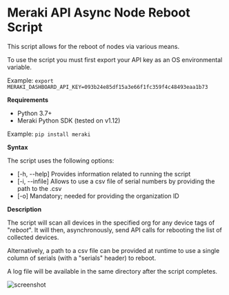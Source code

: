 # Meraki API Async Node Reboot Script

This script allows for the reboot of nodes via various means.

To use the script you must first export your API key as an OS environmental variable.

Example: `export MERAKI_DASHBOARD_API_KEY=093b24e85df15a3e66f1fc359f4c48493eaa1b73`


**Requirements**

- Python 3.7+
- Meraki Python SDK (tested on v1.12)

Example: `pip install meraki`

**Syntax**

The script uses the following options:

*  [-h, --help]     Provides information related to running the script
*  [-i, --infile]   Allows to use a csv file of serial numbers by providing the path to the .csv
*  [-o]             Mandatory; needed for providing the organization ID
  

**Description**

The script will scan all devices in the specified org for any device tags of "*reboot*". It will then, asynchronously, send API calls for rebooting the list of collected devices.

Alternatively, a path to a csv file can be provided at runtime to use a single column of serials (with a "serials" header) to reboot.

A log file will be available in the same directory after the script completes.


![screenshot](https://user-images.githubusercontent.com/54417236/146243258-3f848325-74d4-4bfc-9544-620d08251132.jpg)
